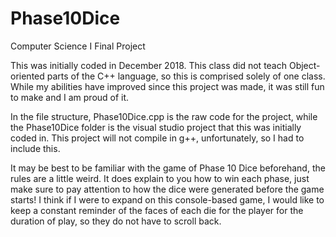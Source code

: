 # Phase10Dice
Computer Science I Final Project

This was initially coded in December 2018. This class did not teach Object-oriented parts of the C++ language, so this is comprised solely of one class. While my abilities have improved since this project was made, it was still fun to make and I am proud of it.

In the file structure, Phase10Dice.cpp is the raw code for the project, while the Phase10Dice folder is the visual studio project that this was initially coded in. This project will not compile in g++, unfortunately, so I had to include this.

It may be best to be familiar with the game of Phase 10 Dice beforehand, the rules are a little weird. It does explain to you how to win each phase, just make sure to pay attention to how the dice were generated before the game starts! I think if I were to expand on this console-based game, I would like to keep a constant reminder of the faces of each die for the player for the duration of play, so they do not have to scroll back.
